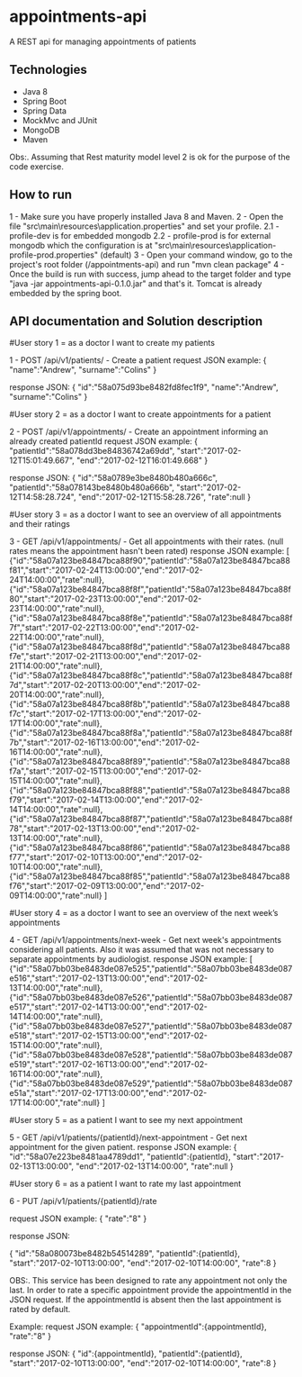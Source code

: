 # appointments-api
A REST api for managing appointments of patients


## Technologies

- Java 8
- Spring Boot
- Spring Data
- MockMvc and JUnit
- MongoDB 
- Maven

Obs:. Assuming that Rest maturity model level 2 is ok for the purpose of the code exercise.


## How to run

1 - Make sure you have properly installed Java 8 and Maven.
2 - Open the file "src\main\resources\application.properties" and set your profile. 
2.1 - profile-dev is for embedded mongodb 
2.2 - profile-prod is for external mongodb which the configuration is at "src\main\resources\application-profile-prod.properties" (default)
3 - Open your command window, go to the project's root folder (/appointments-api) and run "mvn clean package"
4 - Once the build is run with success, jump ahead to the target folder and type "java -jar appointments-api-0.1.0.jar" and that's it. Tomcat is already embedded by the spring boot.


## API documentation and Solution description


#User story 1 = as a doctor I want to create my patients

1 - POST /api/v1/patients/ - Create a patient
request JSON example:
{
	"name":"Andrew",
	"surname":"Colins"
}

response JSON:
{
	"id":"58a075d93be8482fd8fec1f9",
	"name":"Andrew",
	"surname":"Colins"
}

#User story 2 = as a doctor I want to create appointments for a patient

2 - POST /api/v1/appointments/ - Create an appointment informing an already created patientId
request JSON example:
{
	"patientId":"58a078dd3be84836742a69dd",
	"start":"2017-02-12T15:01:49.667",
	"end":"2017-02-12T16:01:49.668"
}

response JSON:
{
	"id":"58a0789e3be8480b480a666c",
	"patientId":"58a078143be8480b480a666b",
	"start":"2017-02-12T14:58:28.724",
	"end":"2017-02-12T15:58:28.726",
	"rate":null
}

#User story 3 = as a doctor I want to see an overview of all appointments and their ratings

3 - GET /api/v1/appointments/ - Get all appointments with their rates. (null rates means the appointment hasn't been rated)
response JSON example:
[
	{"id":"58a07a123be84847bca88f90","patientId":"58a07a123be84847bca88f81","start":"2017-02-24T13:00:00","end":"2017-02-24T14:00:00","rate":null},
	{"id":"58a07a123be84847bca88f8f","patientId":"58a07a123be84847bca88f80","start":"2017-02-23T13:00:00","end":"2017-02-23T14:00:00","rate":null},
	{"id":"58a07a123be84847bca88f8e","patientId":"58a07a123be84847bca88f7f","start":"2017-02-22T13:00:00","end":"2017-02-22T14:00:00","rate":null},
	{"id":"58a07a123be84847bca88f8d","patientId":"58a07a123be84847bca88f7e","start":"2017-02-21T13:00:00","end":"2017-02-21T14:00:00","rate":null},
	{"id":"58a07a123be84847bca88f8c","patientId":"58a07a123be84847bca88f7d","start":"2017-02-20T13:00:00","end":"2017-02-20T14:00:00","rate":null},
	{"id":"58a07a123be84847bca88f8b","patientId":"58a07a123be84847bca88f7c","start":"2017-02-17T13:00:00","end":"2017-02-17T14:00:00","rate":null},
	{"id":"58a07a123be84847bca88f8a","patientId":"58a07a123be84847bca88f7b","start":"2017-02-16T13:00:00","end":"2017-02-16T14:00:00","rate":null},
	{"id":"58a07a123be84847bca88f89","patientId":"58a07a123be84847bca88f7a","start":"2017-02-15T13:00:00","end":"2017-02-15T14:00:00","rate":null},
	{"id":"58a07a123be84847bca88f88","patientId":"58a07a123be84847bca88f79","start":"2017-02-14T13:00:00","end":"2017-02-14T14:00:00","rate":null},
	{"id":"58a07a123be84847bca88f87","patientId":"58a07a123be84847bca88f78","start":"2017-02-13T13:00:00","end":"2017-02-13T14:00:00","rate":null},
	{"id":"58a07a123be84847bca88f86","patientId":"58a07a123be84847bca88f77","start":"2017-02-10T13:00:00","end":"2017-02-10T14:00:00","rate":null},
	{"id":"58a07a123be84847bca88f85","patientId":"58a07a123be84847bca88f76","start":"2017-02-09T13:00:00","end":"2017-02-09T14:00:00","rate":null}
]

#User story 4 = as a doctor I want to see an overview of the next week’s appointments

4 - GET /api/v1/appointments/next-week - Get next week's appointments considering all patients. Also it was assumed that was not necessary to separate appointments by audiologist.
response JSON example:
[
	{"id":"58a07bb03be8483de087e525","patientId":"58a07bb03be8483de087e516","start":"2017-02-13T13:00:00","end":"2017-02-13T14:00:00","rate":null},
	{"id":"58a07bb03be8483de087e526","patientId":"58a07bb03be8483de087e517","start":"2017-02-14T13:00:00","end":"2017-02-14T14:00:00","rate":null},
	{"id":"58a07bb03be8483de087e527","patientId":"58a07bb03be8483de087e518","start":"2017-02-15T13:00:00","end":"2017-02-15T14:00:00","rate":null},
	{"id":"58a07bb03be8483de087e528","patientId":"58a07bb03be8483de087e519","start":"2017-02-16T13:00:00","end":"2017-02-16T14:00:00","rate":null},
	{"id":"58a07bb03be8483de087e529","patientId":"58a07bb03be8483de087e51a","start":"2017-02-17T13:00:00","end":"2017-02-17T14:00:00","rate":null}
]

#User story 5 = as a patient I want to see my next appointment

5 - GET /api/v1/patients/{patientId}/next-appointment - Get next appointment for the given patient.
response JSON example:
{
	"id":"58a07e223be8481aa4789dd1",
	"patientId":{patientId},
	"start":"2017-02-13T13:00:00",
	"end":"2017-02-13T14:00:00",
	"rate":null
}
	
	
#User story 6 = as a patient I want to rate my last appointment
	
6 - PUT /api/v1/patients/{patientId}/rate	
	
request JSON example:
{
	"rate":"8"
}	

response JSON:

{
	"id":"58a080073be8482b54514289",
	"patientId":{patientId},
	"start":"2017-02-10T13:00:00",
	"end":"2017-02-10T14:00:00",
	"rate":8
}
	
OBS:. This service has been designed to rate any appointment not only the last.
In order to rate a specific appointment provide the appointmentId in the JSON request.
If the appointmentId is absent then the last appointment is rated by default.

Example:
request JSON example:
{
	"appointmentId":{appointmentId},
	"rate":"8"
}	

response JSON:
{
	"id":{appointmentId},
	"patientId":{patientId},
	"start":"2017-02-10T13:00:00",
	"end":"2017-02-10T14:00:00",
	"rate":8
}